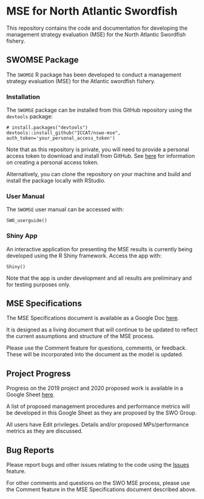 # MSE for North Atlantic Swordfish

This repository contains the code and documentation for developing the management
strategy evaluation (MSE) for the North Atlantic Swordfish fishery.

## SWOMSE Package

The `SWOMSE` R package has been developed to conduct a management strategy 
evaluation (MSE) for the Atlantic swordfish fishery.

### Installation 

The `SWOMSE` package can be installed from this GitHub repository using the `devtools` 
package:
```
# install.packages("devtools")
devtools::install_github("ICCAT/nswo-mse", auth_token='your_personal_access_token')
```

Note that as this repository is private, you will need to provide a personal access
token to download and install from GitHub. See [here](https://help.github.com/en/github/authenticating-to-github/creating-a-personal-access-token-for-the-command-line)
for information on creating a personal access token.

Alternatively, you can clone the repository on your machine and build and install 
the package locally with RStudio.

### User Manual
The `SWOMSE` user manual can be accessed with:
```
SWO_userguide()
```

### Shiny App
An interactive application for presenting the MSE results is currently being 
developed using the R Shiny framework. Access the app with:
```
Shiny()
```

Note that the app is under development and all results are preliminary and for
testing purposes only. 

## MSE Specifications
The MSE Specifications document is available as a Google Doc  [here](https://docs.google.com/document/d/1L_1P5L3lcikzNhOSCOdUBSDfsa_NwN0tpIWvzxQ5xWw/edit?usp=sharing).

It is designed as a living document that will continue to be updated to reflect 
the current assumptions and structure of the MSE process. 

Please use the Comment feature for questions, comments, or feedback. These
will be incorporated into the document as the model is updated.

## Project Progress
Progress on the 2019 project and 2020 proposed work is available in a Google Sheet  [here](https://docs.google.com/spreadsheets/d/1itPZ8xgDWNYepMJdZAh4ERSrdzmlSCLDBvV7QmXHyWw/edit?usp=sharing).

A list of proposed management procedures and performance metrics will be developed
in this Google Sheet as they are proposed by the SWO Group. 

All users have Edit privileges. Details and/or proposed MPs/performance 
metrics as they are discussed.

## Bug Reports
Please report bugs and other issues relating to the code using the 
[Issues](https://github.com/ICCAT/nswo-mse/issues) feature.

For other comments and questions on the SWO MSE process, please use the Comment feature
in the MSE Specifications document described above. 



